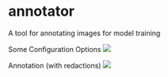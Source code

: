 # annotator
A tool for annotating images for model training


Some Configuration Options
![](https://raw.githubusercontent.com/FashionLab/jupyterlab_commands/master/docs/config.png)

Annotation (with redactions)
![](https://raw.githubusercontent.com/FashionLab/jupyterlab_commands/master/docs/annotate.png)
